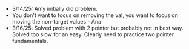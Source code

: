 - 3/14/25: Amy initially did problem. 
- You don't want to focus on removing the val, you want to focus on moving the non-target values - Ana
- 3/16/25: Solved problem with 2 pointer but probably not in best way. Solved too slow for an easy. Clearly need to practice two pointer fundamentals.